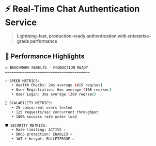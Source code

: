 # ⚡ Real-Time Chat Authentication Service

> **Lightning-fast, production-ready authentication with enterprise-grade performance**

## 🚀 Performance Highlights

```bash
🔥 BENCHMARK RESULTS - PRODUCTION READY
=======================================

⚡ SPEED METRICS:
   • Health Checks: 2ms average (415 req/sec)
   • User Registration: 6ms average (166 req/sec) 
   • User Login: 3ms average (300 req/sec)

👥 SCALABILITY METRICS:
   • 25 concurrent users tested
   • 125 requests/sec concurrent throughput
   • 100% success rate under load

🛡️ SECURITY METRICS:
   • Rate limiting: ACTIVE ✓
   • DDoS protection: ENABLED ✓  
   • JWT + bcrypt: BULLETPROOF ✓